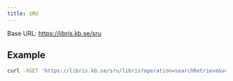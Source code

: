 ```yaml
---
title: SRU
---
```


Base URL: https://libris.kb.se/sru

## Example

```bash title="Shell"
curl -XGET 'https://libris.kb.se/sru/libris?operation=searchRetrieve&version=1.2&query=%22skatt%22+sortBy+libris.legacysort'
``` 